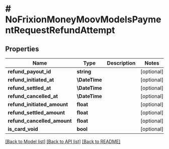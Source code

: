 # # NoFrixionMoneyMoovModelsPaymentRequestRefundAttempt

## Properties

Name | Type | Description | Notes
------------ | ------------- | ------------- | -------------
**refund_payout_id** | **string** |  | [optional]
**refund_initiated_at** | **\DateTime** |  | [optional]
**refund_settled_at** | **\DateTime** |  | [optional]
**refund_cancelled_at** | **\DateTime** |  | [optional]
**refund_initiated_amount** | **float** |  | [optional]
**refund_settled_amount** | **float** |  | [optional]
**refund_cancelled_amount** | **float** |  | [optional]
**is_card_void** | **bool** |  | [optional]

[[Back to Model list]](../../README.md#models) [[Back to API list]](../../README.md#endpoints) [[Back to README]](../../README.md)
